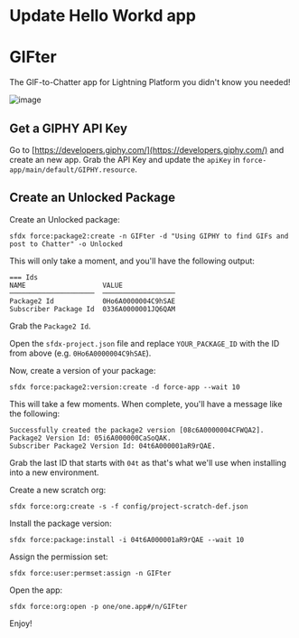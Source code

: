 # Update Hello Workd app
# GIFter

The GIF-to-Chatter app for Lightning Platform you didn't know you needed!

![image](https://user-images.githubusercontent.com/746259/36634388-9d7b0b9e-1958-11e8-83df-dfc65ace47b3.png)

## Get a GIPHY API Key

Go to [https://developers.giphy.com/](https://developers.giphy.com/) and create an new app. Grab the API Key and update the `apiKey` in `force-app/main/default/GIPHY.resource`.

## Create an Unlocked Package

Create an Unlocked package:
```
sfdx force:package2:create -n GIFter -d "Using GIPHY to find GIFs and post to Chatter" -o Unlocked
```

This will only take a moment, and you'll have the following output:

```
=== Ids
NAME                   VALUE
─────────────────────  ──────────────────
Package2 Id            0Ho6A0000004C9hSAE
Subscriber Package Id  0336A0000001JQ6QAM
```
Grab the `Package2 Id`.

Open the `sfdx-project.json` file and replace `YOUR_PACKAGE_ID` with the ID from above (e.g. `0Ho6A0000004C9hSAE`).

Now, create a version of your package:
```
sfdx force:package2:version:create -d force-app --wait 10
```

This will take a few moments. When complete, you'll have a message like the following:

```
Successfully created the package2 version [08c6A0000004CFWQA2]. Package2 Version Id: 05i6A000000CaSoQAK.
Subscriber Package2 Version Id: 04t6A000001aR9rQAE.
```

Grab the last ID that starts with `04t` as that's what we'll use when installing into a new environment.

Create a new scratch org:

```
sfdx force:org:create -s -f config/project-scratch-def.json
```

Install the package version:

```
sfdx force:package:install -i 04t6A000001aR9rQAE --wait 10
```

Assign the permission set:

```
sfdx force:user:permset:assign -n GIFter
```

Open the app:

```
sfdx force:org:open -p one/one.app#/n/GIFter
```

Enjoy!
